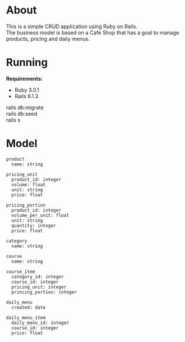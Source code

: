 # About
This is a simple CRUD application using Ruby on Rails.</br>
The business model is based on a Cafe Shop that has a goal to manage products, pricing and daily menus.

# Running

**Requirements:**
- Ruby 3.0.1
- Rails 6.1.3

rails db:migrate</br>
rails db:seed</br>
rails s

# Model
```
product
  name: string

pricing_unit
  product_id: integer
  volume: float
  unit: string
  price: float

pricing_portion
  product_id: integer
  volume_per_unit: float
  unit: string
  quantity: integer
  price: float

category
  name: string

course
  name: string

course_item
  category_id: integer
  course_id: integer
  pricing_unit: integer
  princing_portion: integer

daily_menu
  created: date

daily_menu_item
  daily_menu_id: integer
  course_id: integer
  price: float
```